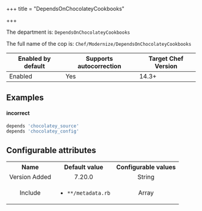 +++
title = "DependsOnChocolateyCookbooks"

+++

<!-- This content is automatically generated. See https://github.com/chef/chef-web-docs/blob/main/generated/README.md -->

The department is: `DependsOnChocolateyCookbooks`

The full name of the cop is: `Chef/Modernize/DependsOnChocolateyCookbooks`

| Enabled by default | Supports autocorrection | Target Chef Version |
| --- | --- | --- |
| Enabled | Yes | 14.3+ |

## Examples


#### incorrect

```ruby
depends 'chocolatey_source'
depends 'chocolatey_config'
```

## Configurable attributes

<table>
<tbody><tr>
<th>Name</th>
<th>Default value</th>
<th>Configurable values</th>
</tr>
<tr>
<td style="text-align:center">Version Added</td>
<td style="text-align:center">7.20.0</td>
<td style="text-align:center">String</td>
</tr>
<tr><td style="text-align:center">Include</td>
<td style="text-align:center"><ul>
<li><code>**/metadata.rb</code></li>
</ul>
</td>
<td style="text-align:center">Array</td>
</tr></tbody></table>
